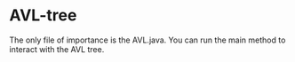 # AVL-tree
The only file of importance is the AVL.java. You can run the main method to interact with the AVL tree.